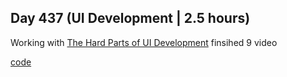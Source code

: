 ## Day 437 (UI Development | 2.5 hours)

Working with [The Hard Parts of UI Development](https://frontendmasters.com/courses/hard-parts-ui-dev/)
finsihed 9 video

[code](https://github.com/alexvyber/the-hard-parts-of-ui-development.git)



